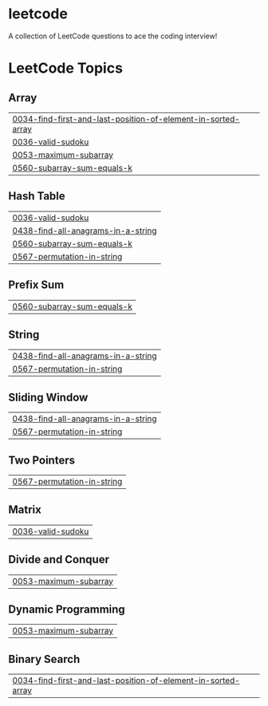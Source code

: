 # leetcode
A collection of LeetCode questions to ace the coding interview!

<!---LeetCode Topics Start-->
# LeetCode Topics
## Array
|  |
| ------- |
| [0034-find-first-and-last-position-of-element-in-sorted-array](https://github.com/architkakkar/leetcode/tree/master/0034-find-first-and-last-position-of-element-in-sorted-array) |
| [0036-valid-sudoku](https://github.com/architkakkar/leetcode/tree/master/0036-valid-sudoku) |
| [0053-maximum-subarray](https://github.com/architkakkar/leetcode/tree/master/0053-maximum-subarray) |
| [0560-subarray-sum-equals-k](https://github.com/architkakkar/leetcode/tree/master/0560-subarray-sum-equals-k) |
## Hash Table
|  |
| ------- |
| [0036-valid-sudoku](https://github.com/architkakkar/leetcode/tree/master/0036-valid-sudoku) |
| [0438-find-all-anagrams-in-a-string](https://github.com/architkakkar/leetcode/tree/master/0438-find-all-anagrams-in-a-string) |
| [0560-subarray-sum-equals-k](https://github.com/architkakkar/leetcode/tree/master/0560-subarray-sum-equals-k) |
| [0567-permutation-in-string](https://github.com/architkakkar/leetcode/tree/master/0567-permutation-in-string) |
## Prefix Sum
|  |
| ------- |
| [0560-subarray-sum-equals-k](https://github.com/architkakkar/leetcode/tree/master/0560-subarray-sum-equals-k) |
## String
|  |
| ------- |
| [0438-find-all-anagrams-in-a-string](https://github.com/architkakkar/leetcode/tree/master/0438-find-all-anagrams-in-a-string) |
| [0567-permutation-in-string](https://github.com/architkakkar/leetcode/tree/master/0567-permutation-in-string) |
## Sliding Window
|  |
| ------- |
| [0438-find-all-anagrams-in-a-string](https://github.com/architkakkar/leetcode/tree/master/0438-find-all-anagrams-in-a-string) |
| [0567-permutation-in-string](https://github.com/architkakkar/leetcode/tree/master/0567-permutation-in-string) |
## Two Pointers
|  |
| ------- |
| [0567-permutation-in-string](https://github.com/architkakkar/leetcode/tree/master/0567-permutation-in-string) |
## Matrix
|  |
| ------- |
| [0036-valid-sudoku](https://github.com/architkakkar/leetcode/tree/master/0036-valid-sudoku) |
## Divide and Conquer
|  |
| ------- |
| [0053-maximum-subarray](https://github.com/architkakkar/leetcode/tree/master/0053-maximum-subarray) |
## Dynamic Programming
|  |
| ------- |
| [0053-maximum-subarray](https://github.com/architkakkar/leetcode/tree/master/0053-maximum-subarray) |
## Binary Search
|  |
| ------- |
| [0034-find-first-and-last-position-of-element-in-sorted-array](https://github.com/architkakkar/leetcode/tree/master/0034-find-first-and-last-position-of-element-in-sorted-array) |
<!---LeetCode Topics End-->